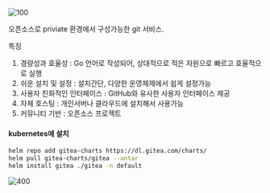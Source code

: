 ![100](https://i.imgur.com/4pfBbjA.png)

오픈소스로 priviate 환경에서 구성가능한 git 서비스. 

특징
1. 경량성과 효율성 : Go 언어로 작성되어, 상대적으로 적은 자원으로 빠르고 효율적으로 실행
2. 쉬운 설치 및 설정 : 설치간단, 다양한 운영체제에서 쉽게 설정가능
3. 사용자 친화적인 인터페이스 : GitHub와 유사한 사용자 인터페이스 제공
4. 자체 호스팅 : 개인서버나 클라우드에 설치해서 사용가능
5. 커뮤니티 기반 : 오픈소스 프로젝트

#### kubernetes에 설치
```bash
helm repo add gitea-charts https://dl.gitea.com/charts/
helm pull gitea-charts/gitea --untar
helm install gitea ./gitea -n default
```
![400](https://i.imgur.com/hicZdaN.png)



















